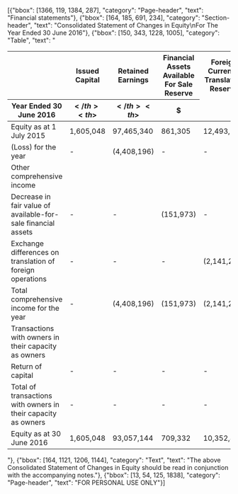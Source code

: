 [{"bbox": [1366, 119, 1384, 287], "category": "Page-header", "text": "Financial statements"}, {"bbox": [164, 185, 691, 234], "category": "Section-header", "text": "Consolidated Statement of Changes in Equity\nFor The Year Ended 30 June 2016"}, {"bbox": [150, 343, 1228, 1005], "category": "Table", "text": "<table><thead><tr><th></th><th>Issued Capital</th><th>Retained Earnings</th><th>Financial Assets Available For Sale Reserve</th><th>Foreign Currency Translation Reserve</th><th>Total Equity</th></tr><tr><th>Year Ended 30 June 2016</th><th>$</th><th>$</th><th>$</th><th>$</th><th>$</th></tr></thead><tbody><tr><td>Equity as at 1 July 2015</td><td>1,605,048</td><td>97,465,340</td><td>861,305</td><td>12,493,707</td><td>112,425,400</td></tr><tr><td>(Loss) for the year</td><td>-</td><td>(4,408,196)</td><td>-</td><td>-</td><td>(4,408,196)</td></tr><tr><td>Other comprehensive income</td><td></td><td></td><td></td><td></td><td></td></tr><tr><td>Decrease in fair value of available-for-sale financial assets</td><td>-</td><td>-</td><td>(151,973)</td><td>-</td><td>(151,973)</td></tr><tr><td>Exchange differences on translation of foreign operations</td><td>-</td><td>-</td><td>-</td><td>(2,141,279)</td><td>(2,141,279)</td></tr><tr><td>Total comprehensive income for the year</td><td>-</td><td>(4,408,196)</td><td>(151,973)</td><td>(2,141,279)</td><td>(6,701,448)</td></tr><tr><td>Transactions with owners in their capacity as owners</td><td></td><td></td><td></td><td></td><td></td></tr><tr><td>Return of capital</td><td>-</td><td>-</td><td>-</td><td>-</td><td>-</td></tr><tr><td>Total of transactions with owners in their capacity as owners</td><td>-</td><td>-</td><td>-</td><td>-</td><td>-</td></tr><tr><td>Equity as at 30 June 2016</td><td>1,605,048</td><td>93,057,144</td><td>709,332</td><td>10,352,428</td><td>105,723,952</td></tr></tbody></table>"}, {"bbox": [164, 1121, 1206, 1144], "category": "Text", "text": "The above Consolidated Statement of Changes in Equity should be read in conjunction with the accompanying notes."}, {"bbox": [13, 54, 125, 1838], "category": "Page-header", "text": "FOR PERSONAL USE ONLY"}]